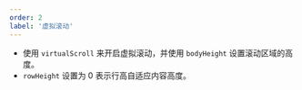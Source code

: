 ```yaml
---
order: 2
label: '虚拟滚动'
---
```


- 使用 `virtualScroll` 来开启虚拟滚动，并使用 `bodyHeight` 设置滚动区域的高度。
- `rowHeight` 设置为 0 表示行高自适应内容高度。